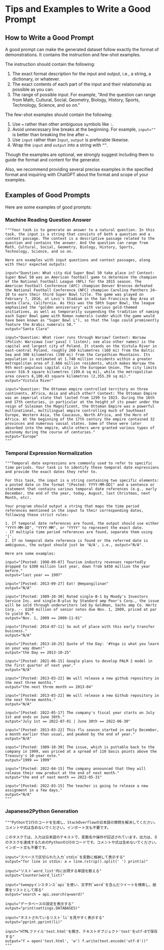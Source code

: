 # Tips and Examples to Write a Good Prompt

## How to Write a Good Prompt

A good prompt can make the generated dataset
follow exactly the format of demonstrations.
It contains the instruction and few-shot examples.

The instruction should contain the following:

1. The exact format description for the input
and output, i.e., a string, a dictionary, or whatever.
2. The exact contents of each part of the
input and their relationship as possible as you can.
3. The range of possible input. For example,
"And the question can range from Math, Cultural,
Social, Geometry, Biology, History, Sports, Technology,
Science, and so on."

The few-shot examples should contain the following:

1. Use `=` rather than other ambiguous symbols like `:`.
2. Avoid unnecessary line breaks at the beginning.
For example, `input=""` is better than breaking
the line after `=`.
3. Use `input` rather than `Input`, `output` is
preferable likewise.
4. Wrap the `input` and `output` into a string with `“”`.

Though the examples are optional, we strongly
suggest including them to guide the format and
content for the generator.

Also, we recommend providing several precise examples
in the specified format and inquiring with ChatGPT
about the format and scope of your examples.

## Examples of Good Prompts

Here are some examples of good prompts:

### Machine Reading Question Answer

```text
"""Your task is to generate an answer to a natural question. In this task, the input is a string that consists of both a question and a context passage. The context is a descriptive passage related to the question and contains the answer. And the question can range from Math, Cultural, Social, Geometry, Biology, History, Sports, Technology, Science, and so on.

Here are examples with input questions and context passages, along with their expected outputs:

input="Question: What city did Super Bowl 50 take place in? Context: Super Bowl 50 was an American football game to determine the champion of the National Football League (NFL) for the 2015 season. The American Football Conference (AFC) champion Denver Broncos defeated the National Football Conference (NFC) champion Carolina Panthers 24–10 to earn their third Super Bowl title. The game was played on February 7, 2016, at Levi's Stadium in the San Francisco Bay Area at Santa Clara, California. As this was the 50th Super Bowl, the league emphasized the "golden anniversary" with various gold-themed initiatives, as well as temporarily suspending the tradition of naming each Super Bowl game with Roman numerals (under which the game would have been known as "Super Bowl L"), so that the logo could prominently feature the Arabic numerals 50."
output="Santa Clara"

input="Question: What river runs through Warsaw? Context: Warsaw (Polish: Warszawa [varˈʂava] ( listen); see also other names) is the capital and largest city of Poland. It stands on the Vistula River in east-central Poland, roughly 260 kilometres (160 mi) from the Baltic Sea and 300 kilometres (190 mi) from the Carpathian Mountains. Its population is estimated at 1.740 million residents within a greater metropolitan area of 2.666 million residents, which makes Warsaw the 9th most-populous capital city in the European Union. The city limits cover 516.9 square kilometres (199.6 sq mi), while the metropolitan area covers 6,100.43 square kilometres (2,355.39 sq mi)."
output="Vistula River"

input="Question: The Ottoman empire controlled territory on three continents, Africa, Asia and which other? Context: The Ottoman Empire was an imperial state that lasted from 1299 to 1923. During the 16th and 17th centuries, in particular at the height of its power under the reign of Suleiman the Magnificent, the Ottoman Empire was a powerful multinational, multilingual empire controlling much of Southeast Europe, Western Asia, the Caucasus, North Africa, and the Horn of Africa. At the beginning of the 17th century the empire contained 32 provinces and numerous vassal states. Some of these were later absorbed into the empire, while others were granted various types of autonomy during the course of centuries."
output="Europe"
"""
```

### Temporal Expression Normalization

```text
"""Temporal date expressions are commonly used to refer to specific time periods. Your task is to identify these temporal date expressions and provide the exact dates they refer to.

For this task, the input is a string containing two specific elements: a posted date in the format "[Posted: YYYY-MM-DD]" and a sentence or statement that contains various temporal date references (e.g., early December, the end of the year, today, August, last Christmas, next Month, etc).

Your program should output a string that maps the time period references mentioned in the input to their corresponding dates, following these strict rules:

1. If temporal date references are found, the output should use either "YYYY-MM-DD", "YYYY-MM", or "YYYY" to represent the exact date.
- If multiple time period references are found, separate them using '|'.
2. If no temporal date reference is found or the referred date is ambiguous, the output should just be 'N/A', i.e., output="N/A".

Here are some examples:

input="[Posted: 1998-09-07] Tourism industry revenues reportedly dropped to $300 million last year, down from $450 million the year before."
output="last year == 1997"

input="[Posted: 2013-09-27] Eat! @mepangilinan"
output="N/A"

input="[Posted: 1989-10-30] Rated single-B-1 by Moody's Investors Service Inc. and single-B-plus by Standard amp Poor's Corp., the issue will be sold through underwriters led by Goldman, Sachs amp Co. Hertz Corp. -- $100 million of senior notes due Nov. 1, 2009, priced at par to yield 9%."
output="Nov. 1, 2009 == 2009-11-01"

input="[Posted: 2014-07-11] So out of place with this early transfer business."
output="N/A"

input="[Posted: 2013-10-25] Quote of the Day: '#Yoga is what you learn on your way down!"
output="the Day == 2013-10-25"

input="[Posted: 2021-06-15] Google plans to develop PALM 2 model in the first quarter of next year."
output="N/A"

input="[Posted: 2013-03-22] We will release a new github repository in the next three months."
output="the next three month == 2013-04"

input="[Posted: 2013-03-22] We will release a new Github repository in the next three months."
output="N/A"

input="[Posted: 2022-05-17] The company's fiscal year starts on July 1st and ends on June 30th."
output="July 1st == 2022-07-01 | June 30th == 2022-06-30"

input="[Posted: 2013-03-22] This flu season started in early December, a month earlier than usual, and peaked by the end of year."
output="N/A"

input="[Posted: 1989-10-30] The issue, which is puttable back to the company in 1999, was priced at a spread of 110 basis points above the Treasury's 10-year note."
output="1999 == 1999"

input="[Posted: 2022-04-15] The company announced that they will release their new product at the end of next month."
output="the end of next month == 2022-05-31"

input="[Posted: 2022-03-15] The teacher is going to release a new assignment in a few days."
output="N/A"
"""
```

### Japanese2Python Generation

```text
"""Pythonで1行のコードを生成し、StackOverflowの日本語の質問を解決してください。コメントや式は含めないでください。インポート文も不要です。

このタスクでは、入力は日本語のテキストで、変数名や操作が記述されています。出力は、そのタスクを達成するためのPythonの1行のコードです。コメントや式は含めないでください。インポート文も不要です。

input="スペースで区切られた入力`stdin`を変数に格納して表示する"
output="for line in stdin: a = line.rstrip().split(' ') print(a)"

input="リスト`word_list'内に出現する単語を数える"
output="Counter(word_list)"

input="tweepyインスタンス`api`を使い、文字列`word`を含んだツイートを検索し、結果をリストとして得る"
output="search = api.search(q=word)"

input="データベースの設定を表示する"
output="print(settings.DATABASES)"

input="ネストされているリスト`li`を見やすく表示する"
output="pprint.pprint(li)"

input="HTMLファイル'test.html'を開き、テキストオブジェクト'text'をutf-8で保存する"
output="f = open('test.html', 'w') f.write(text.encode('utf-8'))"
"""
```
